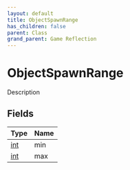 ```yaml
---
layout: default
title: ObjectSpawnRange
has_children: false
parent: Class
grand_parent: Game Reflection
---
```

# ObjectSpawnRange
Description 

## Fields

| Type | Name |
|:----------|:--------------|
| [int](/riftbreaker-wiki/docs/game-reflection/enums/int/) | min |
| [int](/riftbreaker-wiki/docs/game-reflection/enums/int/) | max |

